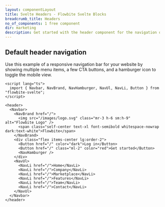 ```yaml
---
layout: componentLayout
title: Svelte Headers - Flowbite Svelte Blocks
breadcrumb_title: Headers
no_of_components: 1 free component
dir: marketing
description: Get started with the header component for the navigation of a website featuring multi-level dropdowns, mega-menus, search bars, language selectors, and more.
---
```


## Default header navigation

Use this example of a responsive navigation bar for your website by showing multiple menu items, a few CTA buttons, and a hamburger icon to toggle the mobile view.

```svelte example
<script lang="ts">
  import { Navbar, NavBrand, NavHamburger, NavUl, NavLi, Button } from "flowbite-svelte";
</script>

<header>
  <Navbar>
    <NavBrand href="/">
      <img src="/images/logo.svg" class="mr-3 h-6 sm:h-9" alt="Flowbite Logo" />
      <span class="self-center text-xl font-semibold whitespace-nowrap dark:text-white">Flowbite</span>
    </NavBrand>
    <div class="flex items-center lg:order-2">
      <Button href="/" color="dark">Log in</Button>
      <Button href="/" class="ml-2" color="red">Get started</Button>
      <NavHamburger />
    </div>
    <NavUl>
      <NavLi href="/">Home</NavLi>
      <NavLi href="/">Company</NavLi>
      <NavLi href="/">Marketplace</NavLi>
      <NavLi href="/">Features</NavLi>
      <NavLi href="/">Team</NavLi>
      <NavLi href="/">Contact</NavLi>
    </NavUl>
  </Navbar>
</header>
```
